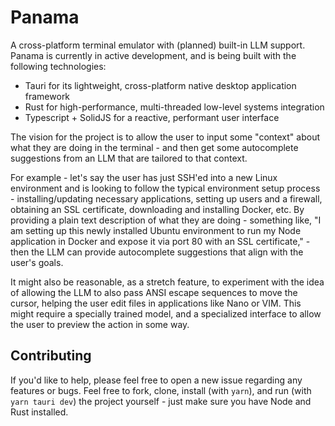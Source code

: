 # Panama

A cross-platform terminal emulator with (planned) built-in LLM support. Panama is currently in active development, and is being built with the following technologies: 

- Tauri for its lightweight, cross-platform native desktop application framework
- Rust for high-performance, multi-threaded low-level systems integration
- Typescript + SolidJS for a reactive, performant user interface

The vision for the project is to allow the user to input some "context" about what they are doing in the terminal - and then get some autocomplete suggestions from an LLM that are tailored to that context. 

For example - let's say the user has just SSH'ed into a new Linux environment and is looking to follow the typical environment setup process - installing/updating necessary applications, setting up users and a firewall, obtaining an SSL certificate, downloading and installing Docker, etc. By providing a plain text description of what they are doing - something like, "I am setting up this newly installed Ubuntu environment to run my Node application in Docker and expose it via port 80 with an SSL certificate," - then the LLM can provide autocomplete suggestions that align with the user's goals.

It might also be reasonable, as a stretch feature, to experiment with the idea of allowing the LLM to also pass ANSI escape sequences to move the cursor, helping the user edit files in applications like Nano or VIM. This might require a specially trained model, and a specialized interface to allow the user to preview the action in some way.

## Contributing

If you'd like to help, please feel free to open a new issue regarding any features or bugs. Feel free to fork, clone, install (with `yarn`), and run (with `yarn tauri dev`) the project yourself - just make sure you have Node and Rust installed.
